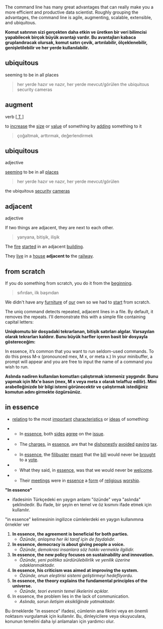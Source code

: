 The command line has many great advantages that can really make you a more efficient and productive data scientist. Roughly grouping the advantages, the command line is agile, augmenting, scalable, extensible, and ubiquitous.



**Komut satırının sizi gerçekten daha etkin ve üretken bir veri bilimcisi yapabilecek birçok büyük avantajı vardır. Bu avantajları kabaca gruplandıracak olursak, komut satırı çevik, artırılabilir, ölçeklenebilir, genişletilebilir ve her yerde kullanılabilir.**



## ubiquitous
seeming to be in all places

> her yerde hazır ve nazır, her yerde mevcut/görülen
> the ubiquitous security cameras 



## augment

verb [[ T \]](https://dictionary.cambridge.org/us/help/codes.html)

to [increase](https://dictionary.cambridge.org/us/dictionary/english-turkish/increase) the [size](https://dictionary.cambridge.org/us/dictionary/english-turkish/size) or [value](https://dictionary.cambridge.org/us/dictionary/english-turkish/value) of something by [adding](https://dictionary.cambridge.org/us/dictionary/english-turkish/add) something to it

> çoğaltmak, arttırmak, değerlendirmek   



## ubiquitous

adjective  

[seeming](https://dictionary.cambridge.org/us/dictionary/english-turkish/seeming) to be in all [places](https://dictionary.cambridge.org/us/dictionary/english-turkish/place)

>  her yerde hazır ve nazır, her yerde mevcut/görülen

 the ubiquitous [security](https://dictionary.cambridge.org/us/dictionary/english-turkish/security) [cameras](https://dictionary.cambridge.org/us/dictionary/english-turkish/camera)



## adjacent

adjective                

If two things are adjacent, they are next to each other.

> yanyana, bitişik, ilişik

 The [fire](https://dictionary.cambridge.org/dictionary/english-turkish/fire) [started](https://dictionary.cambridge.org/dictionary/english-turkish/start) in an adjacent [building](https://dictionary.cambridge.org/dictionary/english-turkish/building).

 They [live](https://dictionary.cambridge.org/dictionary/english-turkish/live) in a [house](https://dictionary.cambridge.org/dictionary/english-turkish/house) **adjacent to** the [railway](https://dictionary.cambridge.org/dictionary/english-turkish/railway).



## from scratch

If you do something from scratch, you do it from the [beginning](https://dictionary.cambridge.org/dictionary/english-turkish/beginning).

> sıfırdan, ilk başından

 We didn't have any [furniture](https://dictionary.cambridge.org/dictionary/english-turkish/furniture) of [our](https://dictionary.cambridge.org/dictionary/english-turkish/our) own so we had to [start](https://dictionary.cambridge.org/dictionary/english-turkish/start) from scratch.



The uniq command detects repeated, adjacent lines in a file. By default, it removes
the repeats. I’ll demonstrate this with a simple file containing capital letters:

**Uniqkomutu bir dosyadaki tekrarlanan, bitişik satırları algılar.  Varsayılan olarak tekrarları kaldırır. Bunu büyük harfler içeren basit  bir dosyayla göstereceğim:**



In essence, it’s common that you want to run seldom-used commands. To do this press M-x (pronounced mex, M x, or meta x.) In your minibuffer, a  prompt will appear and you are free to input the name of a command you  wish to run.

**Aslında nadiren kullanılan komutları çalıştırmak istemeniz yaygındır. Bunu yapmak için Mx'e basın (mex, M x veya meta x olarak telaffuz edilir). Mini arabelleğinizde bir bilgi istemi görünecektir ve çalıştırmak istediğiniz komutun adını girmekte özgürsünüz.**



## **in essence**

- [relating](https://dictionary.cambridge.org/tr/sözlük/ingilizce/relate) to the most [important](https://dictionary.cambridge.org/tr/sözlük/ingilizce/important) [characteristics](https://dictionary.cambridge.org/tr/sözlük/ingilizce/characteristic) or [ideas](https://dictionary.cambridge.org/tr/sözlük/ingilizce/idea) of something: 

- - In [essence](https://dictionary.cambridge.org/tr/sözlük/ingilizce/essence), both [sides](https://dictionary.cambridge.org/tr/sözlük/ingilizce/side) [agree](https://dictionary.cambridge.org/tr/sözlük/ingilizce/agree) on the [issue](https://dictionary.cambridge.org/tr/sözlük/ingilizce/issue).

- - The [charges](https://dictionary.cambridge.org/tr/sözlük/ingilizce/charge), in [essence](https://dictionary.cambridge.org/tr/sözlük/ingilizce/essence), are that he [dishonestly](https://dictionary.cambridge.org/tr/sözlük/ingilizce/dishonestly) [avoided](https://dictionary.cambridge.org/tr/sözlük/ingilizce/avoid) [paying](https://dictionary.cambridge.org/tr/sözlük/ingilizce/pay) [tax](https://dictionary.cambridge.org/tr/sözlük/ingilizce/tax).

- - In [essence](https://dictionary.cambridge.org/tr/sözlük/ingilizce/essence), the [filibuster](https://dictionary.cambridge.org/tr/sözlük/ingilizce/filibuster) [meant](https://dictionary.cambridge.org/tr/sözlük/ingilizce/meant) that the [bill](https://dictionary.cambridge.org/tr/sözlük/ingilizce/bill) would never be [brought](https://dictionary.cambridge.org/tr/sözlük/ingilizce/brought) to a [vote](https://dictionary.cambridge.org/tr/sözlük/ingilizce/vote).

- - What they said, in [essence](https://dictionary.cambridge.org/tr/sözlük/ingilizce/essence), was that we would never be [welcome](https://dictionary.cambridge.org/tr/sözlük/ingilizce/welcome).

- - Their [meetings](https://dictionary.cambridge.org/tr/sözlük/ingilizce/meeting) were in [essence](https://dictionary.cambridge.org/tr/sözlük/ingilizce/essence) a [form](https://dictionary.cambridge.org/tr/sözlük/ingilizce/form) of [religious](https://dictionary.cambridge.org/tr/sözlük/ingilizce/religious) [worship](https://dictionary.cambridge.org/tr/sözlük/ingilizce/worship).

**"In essence"** 

- ifadesinin Türkçedeki en yaygın anlamı "özünde" veya "aslında" şeklindedir. Bu ifade, bir şeyin en temel ve öz kısmını ifade etmek için kullanılır.

"in essence" kelimesinin ingilizce cümlelerdeki en yaygın kullanımına örnekler ver

1. **In essence, the agreement is beneficial for both parties.**
   - *Özünde, anlaşma her iki taraf için de faydalıdır.*
2. **In essence, democracy is about giving people a voice.**
   - *Özünde, demokrasi insanlara söz hakkı vermekle ilgilidir.*
3. **In essence, the new policy focuses on sustainability and innovation.**
   - *Özünde, yeni politika sürdürülebilirlik ve yenilik üzerine odaklanmaktadır.*
4. **In essence, his criticism was aimed at improving the system.**
   - *Özünde, onun eleştirisi sistemi geliştirmeyi hedefliyordu.*
5. **In essence, the theory explains the fundamental principles of the universe.**
   - *Özünde, teori evrenin temel ilkelerini açıklar.*
6. In essence, the problem lies in the lack of communication.
   - *Aslında, sorun iletişim eksikliğinde yatmaktadır.*



Bu örneklerde "in essence" ifadesi, cümlenin ana fikrini veya en önemli noktasını vurgulamak için kullanılır. Bu, dinleyicilere veya okuyuculara, konunun temelini daha iyi anlamaları için yardımcı olur.





















